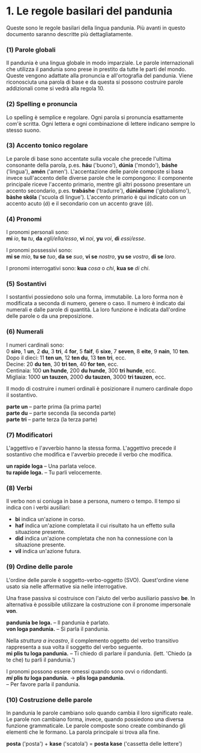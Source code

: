 
# 1. Le regole basilari del pandunia

Queste sono le regole basilari della lingua pandunia.
Più avanti in questo documento saranno descritte più dettagliatamente.

### (1) Parole globali

Il pandunia è una lingua globale in modo imparziale.
Le parole internazionali che utilizza il pandunia sono prese in prestito da tutte le parti del mondo.
Queste vengono adattate alla pronuncia e all'ortografia del pandunia.
Viene riconosciuta una parola di base e da questa si possono costruire parole addizionali come si vedrà alla regola 10.


### (2) Spelling e pronuncia

Lo spelling è semplice e regolare.
Ogni parola si pronuncia esattamente com'è scritta.
Ogni lettera e ogni combinazione di lettere indicano sempre lo stesso suono.


### (3) Accento tonico regolare

Le parole di base sono accentate sulla vocale che precede l'ultima consonante della parola, p.es.
**háu** ('buono'), **dúnia** ('mondo'), **báshe** ('lingua'), **amén** ('amen').
L'accentazione delle parole composte si basa invece sull'accento delle diverse parole che le compongono: il componente principale riceve l'accento primario, mentre gli altri possono presentare un accento secondario, p.es.
**trabáshe** ('tradurre'), **dúnialìsme** ('globalismo'), **bàshe skóla** ('scuola di lingue').
L'accento primario è qui indicato con un accento acuto (*á*) e il secondario con un accento grave (*à*).


### (4) Pronomi

I pronomi personali sono:  
**mi** _io_, **tu** _tu_, **da** _egli/ella/esso_,
**vi** _noi_, **yu** _voi_, **di** _essi/esse_.

I pronomi possessivi sono:  
**mi se** _mio_, **tu se** _tuo_, **da se** _suo_,
**vi se** _nostro_, **yu se** _vostro_, **di se** _loro_.

I pronomi interrogativi sono:
**kua**
_cosa_ o _chi_,
**kua se**
_di chi_.


### (5) Sostantivi

I sostantivi possiedono solo una forma, immutabile.
La loro forma non è modificata a seconda di numero, genere o caso.
Il numero è indicato dai numerali e dalle parole di quantità.
La loro funzione è indicata dall'ordine delle parole o da una preposizione.

### (6) Numerali

I numeri cardinali sono:  
0 **siro**, 1 **un**, 2 **du**, 3 **tri**, 4 **for**, 5 **faif**, 6 **sixe**,
7 **seven**, 8 **eite**, 9 **nain**, 10 **ten**.  
Dopo il dieci:
11 **ten un**, 12 **ten du**, 13 **ten tri**,
ecc.  
Decine:
20 **du ten**, 30 **tri ten**, 40 **for ten**,
ecc.  
Centinaia:
100 **un hunde**, 200 **du hunde**, 300 **tri hunde**,
ecc.  
Migliaia:
1000 **un tauzen**, 2000 **du tauzen**, 3000 **tri tauzen**,
ecc.

Il modo di costruire i numeri ordinali è posizionare il numero cardinale dopo il sostantivo.

**parte un**
– parte prima (la prima parte)  
**parte du**
– parte seconda (la seconda parte)  
**parte tri**
– parte terza (la terza parte)


### (7) Modificatori

L'aggettivo e l'avverbio hanno la stessa forma.
L'aggettivo precede il sostantivo che modifica
e l'avverbio precede il verbo che modifica.

**un rapide loga**
– Una parlata veloce.  
**tu rapide loga.**
– Tu parli velocemente.


### (8) Verbi

Il verbo non si coniuga in base a persona, numero o tempo.
Il tempo si indica con i verbi ausiliari:

- **bi**
  indica un'azione in corso.
- **haf**
  indica un'azione completata il cui risultato ha un effetto sulla situazione presente.
- **did**
  indica un'azione completata che non ha connessione con la situazione presente.
- **vil**
  indica un'azione futura.


### (9) Ordine delle parole

L'ordine delle parole è soggetto-verbo-oggetto (SVO).
Quest'ordine viene usato sia nelle affermative sia nelle interrogative.

Una frase passiva si costruisce con l'aiuto del verbo ausiliario passivo
**be**.
In alternativa è possibile utilizzare la costruzione con il pronome impersonale
**von**.

**pandunia be loga.**
– Il pandunia è parlato.  
**von loga pandunia.**
– Si parla il pandunia.

Nella _struttura a incastro_, il complemento oggetto del verbo transitivo rappresenta a sua volta il soggetto del verbo seguente.  
**mi plis tu loga pandunia.**
– Ti chiedo di parlare il pandunia. (lett. 'Chiedo (a te che) tu parli il pandunia.')

I pronomi possono essere omessi quando sono ovvi o ridondanti.  
**_mi_ plis _tu_ loga pandunia.**
→ **plis loga pandunia.**  
– Per favore parla il pandunia.


### (10) Costruzione delle parole

In pandunia le parole cambiano solo quando cambia il loro significato reale.
Le parole non cambiano forma, invece, quando possiedono una diversa funzione grammaticale.
Le parole composte sono create combinando gli elementi che le formano.
La parola principale si trova alla fine.

**posta**
('posta') +
**kase**
('scatola') =
**posta kase**
('cassetta delle lettere')

